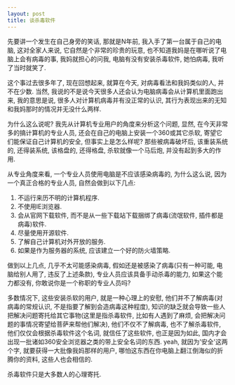 ```yaml
---
layout: post
title: 谈杀毒软件
---
```


先要讲一个发生在自己身旁的笑话, 那就是N年前, 我入手了第一台属于自己的电脑, 这对全家人来说, 它自然是个非常的珍贵的玩意, 也不知道我妈是在哪听说了电脑上会有病毒的事, 我妈就担心的问我, 电脑有没有安装杀毒软件, 她怕病毒, 我听了当时就笑了. 

这个事过去很多年了, 现在回想起来, 就算在今天, 对病毒看法和我妈类似的人, 并不在少数. 当然, 我说的不是说今天很多人还会认为电脑病毒会从计算机里面跑出来, 我的意思是说, 很多人对计算机病毒并有没正常的认识, 其行为表现出来的无知和我妈那时的情况并无没什么两样.

为什么这么说呢? 我先从计算机专业用户的角度来分析这个问题, 显然, 在今天非常多的搞计算机的专业人员, 还会在自己的电脑上安装一个360或其它杀软, 寄望它们能保证自己计算机的安全, 但事实上是怎么样呢? 那些被病毒破坏后, 该重装系统的, 还得装系统, 该格盘的, 还得格盘, 杀软就像一个马后炮, 并没有起到多大的作用. 

从专业角度来看, 一个专业人员使用电脑是不应该感染病毒的, 为什么这么说, 因为一个真正合格的专业人员, 自然会做到以下几点:

 1. 不运行来历不明的计算机程序.
 2. 不使用IE浏览器.
 3. 会从官网下载软件, 而不是从一些下载站下载捆绑了病毒(流氓软件, 插件都是病毒)软件.
 4. 尽量使用开源软件.
 5. 了解自己计算机对外开放的服务.
 6. 如果是作为服务器的系统, 应该建立一个好的防火墙策略.

做到以上几点, 几乎不太可能感染病毒, 假如还是被感染了病毒(只有一种可能, 电脑给别人用了, 违反了上述条款), 专业人员应该具备手动杀毒的能力, 如果这个能力都没有, 你敢说你是一个称职的专业人员吗?

多数情况下, 这些安装杀软的用户, 就是一种心理上的安慰, 他们并不了解病毒(对病毒的常规认识, 不是指要了解到会造病毒这种程度), 知识的缺乏就会导致一些人把解决问题寄托给其它事物(这里是指杀毒软件, 比如有人遇到了麻烦, 会把解决问题的事情况寄望给菩萨来帮他们解决), 他们不仅不了解病毒, 也不了解杀毒软件, 他们仅仅会根据杀毒软件这个名词, 就信任了这些软件, 也正是因为如此, 国内才会出现一批诸如360安全浏览器之类的带上安全名词的东西. yeah, 就因为'安全'这两个字, 就要获得一大批像我妈那样的用户, 哪怕这东西在你电脑上翻江倒海似的折腾你的资料, 这些人也会相信的.

杀毒软件只是大多数人的心理寄托.

